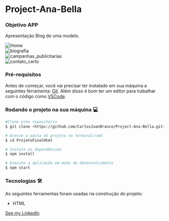 # Project-Ana-Bella

### Objetivo APP
Apresentação Blog de uma modelo.


![Home](https://github.com/CarlosJuanBranco/Project-Ana-Bella/assets/88043678/f1820b4c-67cf-4ddc-81ea-8d56612a95c2)<br>
![biografia](https://github.com/CarlosJuanBranco/Project-Ana-Bella/assets/88043678/bfc2b406-da10-464f-8d69-641b6f6d5d75)<br>
![campanhas_publicitarias](https://github.com/CarlosJuanBranco/Project-Ana-Bella/assets/88043678/ee15a0b1-4a12-4ab6-ba2d-b75ac141229a)<br>
![contato_certo](https://github.com/CarlosJuanBranco/Project-Ana-Bella/assets/88043678/6e7acb52-199d-4222-8073-9989bcf57c51)


### Pré-requisitos
Antes de começar, você vai precisar ter instalado em sua máquina a seguintes ferramenta:
[Git](http://git-scm.com).
Além disso é bom ter um editor para trabalhar com o código como [VSCode](http://code.visualstudio.com/).

### Rodando o projeto na sua máquina 💻

```bash
#Clone este repositório
$ git clone <https://github.com/CarlosJuanBranco/Project-Ana-Bella.git>

# Acesse a pasta do projeto no terminal/cmd
$ cd ProjetoFinalHtml

# Instale as dependências
$ npm install

# Execute a aplicação em modo de desenvolvimento
$ npm start
```

### Tecnologias 🛠️
As seguintes ferramentas foram usadas na construção do projeto:
- HTML


 [See my LinkedIn](<https://www.linkedin.com/in/juan-branco-895630184>)

